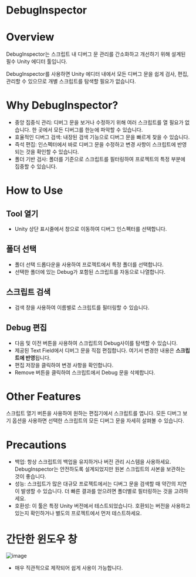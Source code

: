 # DebugInspector

# Overview
DebugInspector는 스크립트 내 디버그 문 관리를 간소화하고 개선하기 위해 설계된 필수 Unity 에디터 툴입니다. 

DebugInspector를 사용하면 Unity 에디터 내에서 모든 디버그 문을 쉽게 검사, 편집, 관리할 수 있으므로 개별 스크립트를 탐색할 필요가 없습니다.

# Why DebugInspector?
- 중앙 집중식 관리: 디버그 문을 보거나 수정하기 위해 여러 스크립트를 열 필요가 없습니다. 한 곳에서 모든 디버그를 한눈에 파악할 수 있습니다.
- 효율적인 디버그 검색: 내장된 검색 기능으로 디버그 문을 빠르게 찾을 수 있습니다.
- 즉석 편집: 인스펙터에서 바로 디버그 문을 수정하고 변경 사항이 스크립트에 반영되는 것을 확인할 수 있습니다.
- 폴더 기반 검사: 폴더를 기준으로 스크립트를 필터링하여 프로젝트의 특정 부분에 집중할 수 있습니다.

# How to Use
## Tool 열기
- Unity 상단 표시줄에서 창으로 이동하여 디버그 인스펙터를 선택합니다.
## 폴더 선택
- 폴더 선택 드롭다운을 사용하여 프로젝트에서 특정 폴더를 선택합니다.
- 선택한 폴더에 있는 Debug가 포함된 스크립트를 자동으로 나열합니다.
## 스크립트 검색
- 검색 창을 사용하여 이름별로 스크립트를 필터링할 수 있습니다.
## Debug 편집
- 다음 및 이전 버튼을 사용하여 스크립트의 Debug사이를 탐색할 수 있습니다.
- 제공된 Text Field에서 디버그 문을 직접 편집합니다. 여기서 변경한 내용은 **스크립트에 반영**됩니다.
- 편집 저장을 클릭하여 변경 사항을 확인합니다.
- Remove 버튼을 클릭하여 스크립트에서 Debug 문을 삭제합니다.

# Other Features
스크립트 열기 버튼을 사용하여 원하는 편집기에서 스크립트를 엽니다.
모든 디버그 보기 옵션을 사용하면 선택한 스크립트의 모든 디버그 문을 자세히 살펴볼 수 있습니다.

# Precautions
- 백업: 항상 스크립트의 백업을 유지하거나 버전 관리 시스템을 사용하세요. DebugInspector는 안전하도록 설계되었지만 원본 스크립트의 사본을 보관하는 것이 좋습니다.
- 성능: 스크립트가 많은 대규모 프로젝트에서는 디버그 문을 검색할 때 약간의 지연이 발생할 수 있습니다. 더 빠른 결과를 얻으려면 폴더별로 필터링하는 것을 고려하세요.
- 호환성: 이 툴은 특정 Unity 버전에서 테스트되었습니다. 호환되는 버전을 사용하고 있는지 확인하거나 별도의 프로젝트에서 먼저 테스트하세요.

# 간단한 윈도우 창
![image](https://github.com/KimJinWooDa/DebugInspector/assets/76438011/4fad16a5-3c49-43d6-b483-6b2eef66771c)

- 매우 직관적으로 제작되어 쉽게 사용이 가능합니다.

